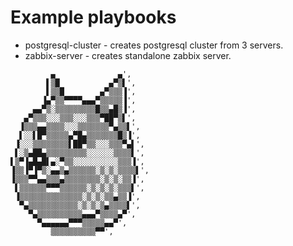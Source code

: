 Example playbooks
======

* postgresql-cluster - creates postgresql cluster from 3 servers.
* zabbix-server - creates standalone zabbix server.

```
         ▄              ▄',
        ▌▒█           ▄▀▒▌',
        ▌▒▒█        ▄▀▒▒▒▐',
       ▐▄▀▒▒▀▀▀▀▄▄▄▀▒▒▒▒▒▐',
     ▄▄▀▒░▒▒▒▒▒▒▒▒▒█▒▒▄█▒▐',
   ▄▀▒▒▒░░░▒▒▒░░░▒▒▒▀██▀▒▌',
  ▐▒▒▒▄▄▒▒▒▒░░░▒▒▒▒▒▒▒▀▄▒▒▌',
  ▌░░▌█▀▒▒▒▒▒▄▀█▄▒▒▒▒▒▒▒█▒▐',
 ▐░░░▒▒▒▒▒▒▒▒▌██▀▒▒░░░▒▒▒▀▄▌',
 ▌░▒▄██▄▒▒▒▒▒▒▒▒▒░░░░░░▒▒▒▒▌',
▌▒▀▐▄█▄█▌▄░▀▒▒░░░░░░░░░░▒▒▒▐',
▐▒▒▐▀▐▀▒░▄▄▒▄▒▒▒▒▒▒░▒░▒░▒▒▒▒▌',
▐▒▒▒▀▀▄▄▒▒▒▄▒▒▒▒▒▒▒▒░▒░▒░▒▒▐',
 ▌▒▒▒▒▒▒▀▀▀▒▒▒▒▒▒░▒░▒░▒░▒▒▒▌',
 ▐▒▒▒▒▒▒▒▒▒▒▒▒▒▒░▒░▒░▒▒▄▒▒▐',
  ▀▄▒▒▒▒▒▒▒▒▒▒▒░▒░▒░▒▄▒▒▒▒▌',
    ▀▄▒▒▒▒▒▒▒▒▒▒▄▄▄▀▒▒▒▒▄▀',
      ▀▄▄▄▄▄▄▀▀▀▒▒▒▒▒▄▄▀',
         ▒▒▒▒▒▒▒▒▒▒▀▀',
```
